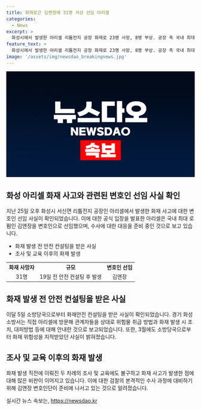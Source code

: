 ```yaml
---
title: 화재로근 김앤장에 31명 사상 선임 아리셀
categories:
  - News
excerpt: >
  화성시에서 발생한 아리셀 리튬전지 공장 화재로 23명 사망, 8명 부상. 공장 측 국내 최대 로펌 김앤장 변호사 선임. 경찰, 아리셀 업무상과실치사상 등 혐의로 수사 중. 화재안전 컨설팅 19일 전 받았으나 관리 소홀 논란. 경기 화성소방서 화재 위험성 지적했으나 각종 경고에도 화재 발생. ※CBS노컷뉴스 기사 요약 - 김앤장, 수사에 대응 ready
feature_text: >
  화성시에서 발생한 아리셀 리튬전지 공장 화재로 23명 사망, 8명 부상. 공장 측 국내 최대 로펌 김앤장 변호사 선임. 경찰, 아리셀 업무상과실치사상 등 혐의로 수사 중. 화재안전 컨설팅 19일 전 받았으나 관리 소홀 논란. 경기 화성소방서 화재 위험성 지적했으나 각종 경고에도 화재 발생. ※CBS노컷뉴스 기사 요약 - 김앤장, 수사에 대응 ready
image: '/assets/img/newsdao_breakingnews.jpg'
---
```


<p><img src="/assets/img/newsdao_breakingnews.jpg" alt="koreaapp 속보" /></p>

<h2 data-ke-size="size26">화성 아리셀 화재 사고와 관련된 변호인 선임 사실 확인</h2>

<p data-ke-size="size16">지난 25일 오후 화성시 서신면 리튬전지 공장인 아리셀에서 발생한 화재 사고에 대한 변호인 선임 사실이 확인되었습니다. 이에 대한 공식 입장을 발표한 아리셀은 국내 최대 로펌인 김앤장을 변호인으로 선임했으며, 수사에 대한 대응을 준비 중인 것으로 보고 있습니다.</p>

<ul>
  <li>화재 발생 전 안전 컨설팅을 받은 사실</li>
  <li>조사 및 교육 이후의 화재 발생</li>
</ul>

<table>
  <tr>
    <td style="text-align: center; height: 17px;"><b>화재 사망자</b></td>
    <td style="text-align: center; height: 17px;"><b>규모</b></td>
    <td style="text-align: center; height: 17px;"><b>변호인 선임</b></td>
  </tr>
  <tr>
    <td style="text-align: center;">31명</td>
    <td style="text-align: center;">19일 전 안전 컨설팅 후 발생</td>
    <td style="text-align: center;">김앤장</td>
  </tr>
</table>

<h2 data-ke-size="size26">화재 발생 전 안전 컨설팅을 받은 사실</h2>

<p data-ke-size="size16">이달 5일 소방당국으로부터 화재안전 컨설팅을 받은 사실이 확인되었습니다. 경기 화성소방서는 직접 아리셀에 방문해 관계자들을 상대로 위험물 취급 방법과 화재 발생 시 조치, 대피방법 등에 대해 안내한 것으로 보고되었습니다. 또한, 3월에도 소방당국으로부터 화재 위험성을 지적받았던 사실이 밝혀졌습니다.</p>

<h2 data-ke-size="size26">조사 및 교육 이후의 화재 발생</h2>

<p data-ke-size="size16">화재 발생 직전에 이뤄진 두 차례의 조사 및 교육에도 불구하고 화재 사고가 발생한 점에 대해 많은 비판이 이어지고 있습니다. 이에 대한 검찰의 본격적인 수사 과정에 대비하기 위해 김앤장 변호인단이 준비에 나서고 있는 것으로 알려졌습니다.</p>
실시간 뉴스 속보는, <a href="https://newsdao.kr" rel="dofollow">https://newsdao.kr</a>


